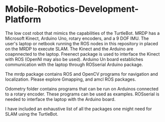# Mobile-Robotics-Development-Platform
The low cost robot that mimics the capabilities of the TurtleBot. MRDP has a Microsoft Kinect, Arduino Uno, rotary encoders, and a 9 DOF IMU. The user's laptop or netbook running the ROS nodes in this repository in placed on the MRDP to execute SLAM. The Kinect and the Arduino are coapnnected to the laptop. Freenect package is used to interface the Kinect with ROS (OpenNI may also be used). Arduino Un board establiches communication with the laptop through ROSserial Arduino package.

The mrdp package contains ROS and OpenCV programs for navigation and localization. Please explore Gmapping, and amcl ROS packages. 

Odometry folder contains programs that can be run on Arduinos connected to a rotary encoder. These programs can be used as examples. ROSserial is needed to interface the laptop with the Arduino board.

I have included an exhaustive list of all the packages one might need for SLAM using the TurtleBot.
